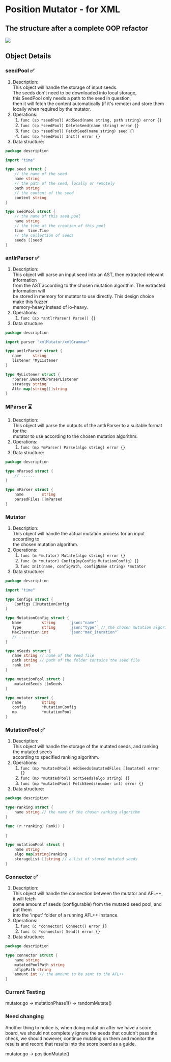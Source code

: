 # Position Mutator - for XML
## The structure after a complete OOP refactor
![](pics/PositionMutatorOOP.png)
## Object Details
### seedPool ✅
1. Description:\
   This object will handle the storage of input seeds.\
   The seeds don't need to be downloaded into  local storage,\
   this SeedPool only needs a path to the seed in question,\
   then it will fetch the content automatically (if it's remote) and store them locally when required by the mutator.
2. Operations:
    1. ```func (sp *seedPool) AddSeed(name string, path string) error {}```
    2. ```func (sp *seedPool) DeleteSeed(name string) error {}```
    3. ```func (sp *seedPool) FetchSeed(name string) seed {}```
    4. ```func (sp *seedPool) Init() error {}```
3. Data structure:

```go
package description

import "time"

type seed struct {
	// the name of the seed
	name string
	// the path of the seed, locally or remotely
	path string
	// the content of the seed
	content string
}

type seedPool struct {
	// the name of this seed pool
	name string
	// the time at the creation of this pool
	time  time.Time
	// the collection of seeds
	seeds []seed
}
```
### antlrParser ✅
1. Description:\
   This object will parse an input seed into an AST, then extracted relevant information\
   from the AST according to the chosen mutation algorithm. The extracted information will\
   be stored in memory for mutator to use directly. This design choice make this fuzzer\
   memory-heavy instead of io-heavy.
2. Operations:
    1. ```func (ap *antlrParser) Parse() {}``` 
3. Data structure

```go
package description

import parser "xmlMutator/xmlGrammar"

type antlrParser struct {
   name     string
   listener *MyListener
}

type MyListener struct {
   *parser.BaseXMLParserListener
   strategy string
   Attr map[string][]string
}
```
### MParser ⌛️
1. Description:\
   This object will parse the outputs of the antlrParser to a suitable format for the\
   mutator to use according to the chosen mutation algorithm.
2. Operations:
    1. ```func (mp *mParser) Parse(algo string) error {}```
3. Data structure:
```go
package description

type mParsed struct {
	// ......
}

type mParser struct {
	name        string
	parsedFiles []mParsed
}
```
### Mutator
1. Description:\
   This object will handle the actual mutation process for an input according to\
   the chosen mutation algorithm.
2. Operations:
    1. ```func (m *mutator) Mutate(algo string) error {}```
    2. ```func (m *mutator) Config(myConfig MutationConfig) {}```
    3. ```func Init(name, configPath, configName string) *mutator```
3. Data structure:

```go
package description

import "time"

type Configs struct {
	Configs []MutationConfig
}

type MutationConfig struct {
   Name         string      `json:"name"`
   Type         string      `json:"type"` // the chosen mutation algorithm
   MaxIteration int         `json:"max_iteration"`
   // ......
}

type mSeeds struct {
   name string // name of the seed file
   path string // path of the folder contains the seed file
   rank int
}

type mutationPool struct {
	mutatedSeeds []mSeeds
}

type mutator struct {
   name         string
   config       *MutationConfig
   mp           *mutationPool
}
```
### MutationPool ✅
1. Description:\
   This object will handle the storage of the mutated seeds, and ranking the mutated seeds\
   according to specified ranking algorithm.
2. Operations:
    1. ```func (mp *mutatedPool) AddSeeds(mutatedFiles []mutated) error {}```
    2. ```func (mp *mutatedPool) SortSeeds(algo string) {}```
    3. ```func (mp *mutatedPool) FetchSeeds(number int) error {}```
3. Data structure:
```go
package description

type ranking struct {
	name string // the name of the chosen ranking algorithm
}

func (r *ranking) Rank() {
	
}

type mutationPool struct {
	name string
	algo map[string]ranking
	storageList []string // a list of stored mutated seeds
}
```
### Connector ✅
1. Description:\
   This object will handle the connection between the mutator and AFL++, it will fetch\
   some amount of seeds (configurable) from the mutated seed pool, and put them\
   into the 'input' folder of a running AFL++ instance.
2. Operations:
    1. ```func (c *connector) Connect() error {}```
    2. ```func (c *connector) Send() error {}```
3. Data structure:
```go
package description

type connector struct {
	name string
	mutatedPoolPath string
	aflppPath string
	amount int // the amount to be sent to the AFL++
}
```

### Current Testing
mutator.go -> mutationPhase1() -> randomMutate()
### Need changing

Another thing to notice is, when doing mutation after we have a score board, we should not completely
ignore the seeds that couldn't pass the check, we should however, continue mutating on them and monitor
the results and record that results into the score board as a guide.

mutator.go -> positionMutate()